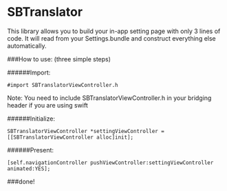 SBTranslator
===================================

This library allows you to build your in-app setting page with only 3 lines of code. 
It will read from your Settings.bundle and construct everything else automatically. 



###How to use: (three simple steps)

######Import:
<pre><code>#import SBTranslatorViewController.h</code></pre>
Note: You need to include SBTranslatorViewController.h in your bridging header if you are using swift

######Initialize:
<pre><code>SBTranslatorViewController *settingViewController = [[SBTranslatorViewController alloc]init];</code></pre>

######Present:
<pre><code>[self.navigationController pushViewController:settingViewController animated:YES];</code></pre>


###done!